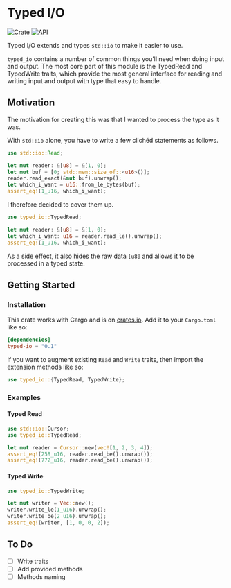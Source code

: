 # Typed I/O

[![Crate](https://img.shields.io/crates/v/typed-io.svg)](https://crates.io/crates/typed-io)
[![API](https://docs.rs/typed-io/badge.svg)](https://docs.rs/typed-io)

Typed I/O extends and types `std::io` to make it easier to use.

`typed_io` contains a number of common things you’ll need when doing input and output. The most core part of this module is the TypedRead and TypedWrite traits, which provide the most general interface for reading and writing input and output with type that easy to handle.

## Motivation
The motivation for creating this was that I wanted to process the type as it was.

With `std::io` alone, you have to write a few clichéd statements as follows.

```rust
use std::io::Read;

let mut reader: &[u8] = &[1, 0];
let mut buf = [0; std::mem::size_of::<u16>()];
reader.read_exact(&mut buf).unwrap();
let which_i_want = u16::from_le_bytes(buf);
assert_eq!(1_u16, which_i_want);
```

I therefore decided to cover them up.

```rust
use typed_io::TypedRead;

let mut reader: &[u8] = &[1, 0];
let which_i_want: u16 = reader.read_le().unwrap();
assert_eq!(1_u16, which_i_want);
```

As a side effect, it also hides the raw data `[u8]` and allows it to be processed in a typed state.

## Getting Started

### Installation

This crate works with Cargo and is on [crates.io](https://crates.io/crates/typed-io).
Add it to your `Cargo.toml` like so:

```toml
[dependencies]
typed-io = "0.1"
```

If you want to augment existing `Read` and `Write` traits, then import the extension methods like so:

```rust
use typed_io::{TypedRead, TypedWrite};
```

### Examples

#### Typed Read
```rust
use std::io::Cursor;
use typed_io::TypedRead;

let mut reader = Cursor::new(vec![1, 2, 3, 4]);
assert_eq!(258_u16, reader.read_be().unwrap());
assert_eq!(772_u16, reader.read_be().unwrap());
```

#### Typed Write
```rust
use typed_io::TypedWrite;

let mut writer = Vec::new();
writer.write_le(1_u16).unwrap();
writer.write_be(2_u16).unwrap();
assert_eq!(writer, [1, 0, 0, 2]);
```

## To Do
- [ ] Write traits
- [ ] Add provided methods
- [ ] Methods naming